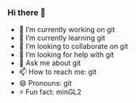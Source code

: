 ### Hi there 👋

- 🔭 I’m currently working on git
- 🌱 I’m currently learning git
- 👯 I’m looking to collaborate on git
- 🤔 I’m looking for help with git
- 💬 Ask me about git
- 📫 How to reach me: git
- 😄 Pronouns: git
- ⚡ Fun fact: minGL2
